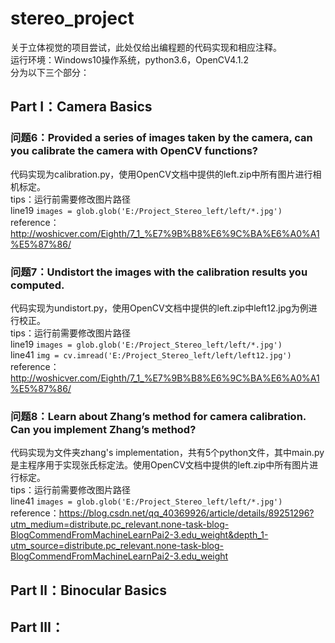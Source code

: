 # stereo_project
关于立体视觉的项目尝试，此处仅给出编程题的代码实现和相应注释。  
运行环境：Windows10操作系统，python3.6，OpenCV4.1.2  
分为以下三个部分： 
## Part Ⅰ：Camera Basics
### 问题6：Provided a series of images taken by the camera, can you calibrate the camera with OpenCV functions? 
代码实现为calibration.py，使用OpenCV文档中提供的left.zip中所有图片进行相机标定。  
tips：运行前需要修改图片路径  
line19 `images = glob.glob('E:/Project_Stereo_left/left/*.jpg')`    
reference：http://woshicver.com/Eighth/7_1_%E7%9B%B8%E6%9C%BA%E6%A0%A1%E5%87%86/

### 问题7：Undistort the images with the calibration results you computed. 
代码实现为undistort.py，使用OpenCV文档中提供的left.zip中left12.jpg为例进行校正。  
tips：运行前需要修改图片路径  
line19 `images = glob.glob('E:/Project_Stereo_left/left/*.jpg')`  
line41 `img = cv.imread('E:/Project_Stereo_left/left/left12.jpg')`  
reference：http://woshicver.com/Eighth/7_1_%E7%9B%B8%E6%9C%BA%E6%A0%A1%E5%87%86/  

### 问题8：Learn about Zhang’s method for camera calibration. Can you implement Zhang’s method? 
代码实现为文件夹zhang's implementation，共有5个python文件，其中main.py是主程序用于实现张氏标定法。使用OpenCV文档中提供的left.zip中所有图片进行标定。  
tips：运行前需要修改图片路径  
line41 `images = glob.glob('E:/Project_Stereo_left/left/*.jpg')`  
reference：https://blog.csdn.net/qq_40369926/article/details/89251296?utm_medium=distribute.pc_relevant.none-task-blog-BlogCommendFromMachineLearnPai2-3.edu_weight&depth_1-utm_source=distribute.pc_relevant.none-task-blog-BlogCommendFromMachineLearnPai2-3.edu_weight

## Part Ⅱ：Binocular Basics 
## Part Ⅲ： 

